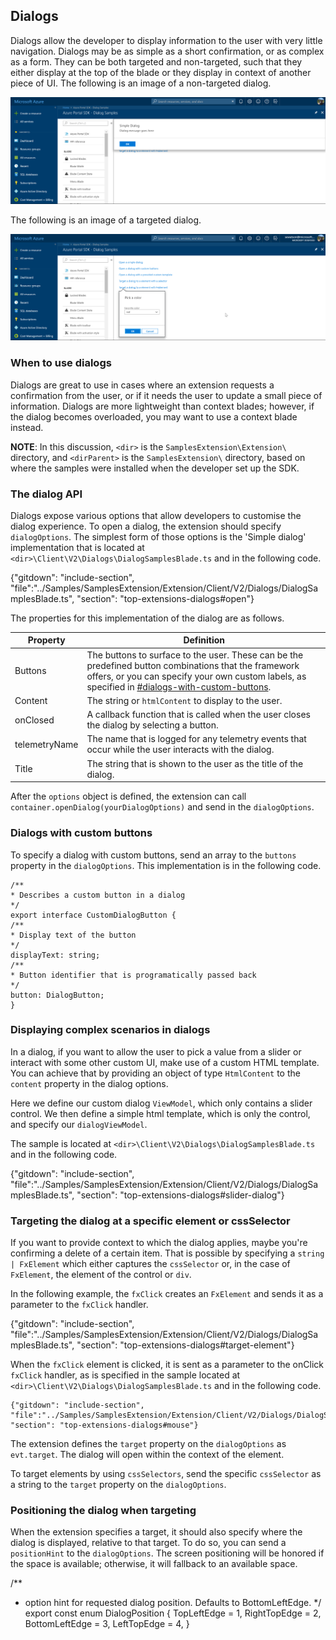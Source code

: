 
## Dialogs

Dialogs allow the developer to display information to the user with very little navigation. Dialogs may be as simple as a short confirmation, or as complex as a form. They can be both targeted and non-targeted, such that they either display at the top of the blade or they display in context of another piece of UI. The following is an image of a non-targeted dialog.

![alt-text](../media/portalfx-ui-concepts/dialog-non-targeted.png "Non-targeted dialog")

The following is an image of a targeted dialog.

![alt-text](../media/portalfx-ui-concepts/dialog-targeted.png "Targeted dialog")

### When to use dialogs

Dialogs are great to use in cases where an extension requests a confirmation from the user, or if it needs the user to update a small piece of information. Dialogs are more lightweight than context blades; however, if the dialog becomes overloaded, you may want to use a context blade instead.

**NOTE**: In this discussion, `<dir>` is the `SamplesExtension\Extension\` directory, and `<dirParent>`  is the `SamplesExtension\` directory, based on where the samples were installed when the developer set up the SDK. 

### The dialog API

Dialogs expose various options that allow developers to customise the dialog experience. To open a dialog, the extension should specify `dialogOptions`. The simplest form of those options is the 'Simple dialog' implementation that is located at `<dir>\Client\V2\Dialogs\DialogSamplesBlade.ts` and in the following code.

{"gitdown": "include-section", "file":"../Samples/SamplesExtension/Extension/Client/V2/Dialogs/DialogSamplesBlade.ts", "section": "top-extensions-dialogs#open"}

The properties for this implementation of the dialog are as follows.

| Property | Definition |
| -------- | ---------- |
| Buttons | The buttons to surface to the user. These can be the predefined button combinations that the framework offers, or you can specify your own custom labels, as specified in [#dialogs-with-custom-buttons](#dialogs-with-custom-buttons). |
| Content | The string or `htmlContent` to display to the user. |
| onClosed | A callback function that is called when the user closes the dialog by selecting a button. |
| telemetryName | The name that is logged for any telemetry events that occur while the user interacts with the dialog. |
| Title | The string that is shown to the user as the title of the dialog. |

After the `options` object is defined, the extension can call `container.openDialog(yourDialogOptions)` and send in the `dialogOptions`.

### Dialogs with custom buttons

To specify a dialog with custom buttons, send an array to the `buttons` property in the `dialogOptions`.  This implementation  is in the following code. 
<!-- TODO: Locate the  interface implementation, which  is not in `<dir>\Client\V2\Dialogs\DialogSamplesBlade.ts` -->

```
/**
* Describes a custom button in a dialog
*/
export interface CustomDialogButton {
/**
* Display text of the button
*/
displayText: string;
/**
* Button identifier that is programatically passed back
*/
button: DialogButton;
}
```

### Displaying complex scenarios in dialogs

In a dialog, if you want to allow the user to pick a value from a slider or interact with some other custom UI, make use of  a custom HTML template. You can achieve that by providing an object of type `HtmlContent` to the `content` property in the dialog options. 

Here we define our custom dialog `ViewModel`, which only contains a slider control. We then define a simple html template, which is only the control, and specify our   `dialogViewModel`.  

 The sample is located at  `<dir>\Client\V2\Dialogs\DialogSamplesBlade.ts` and in the following code.

{"gitdown": "include-section", "file":"../Samples/SamplesExtension/Extension/Client/V2/Dialogs/DialogSamplesBlade.ts", "section": "top-extensions-dialogs#slider-dialog"}

### Targeting the dialog at a specific element or cssSelector

If you want to provide context to which the dialog applies, maybe you're confirming a delete of a certain item. That is possible by specifying a `string | FxElement` which either captures the `cssSelector` or, in the case of `FxElement`, the element of the control or `div`. 

In the following example, the `fxClick` creates an `FxElement` and sends it as a parameter to the `fxClick` handler.

{"gitdown": "include-section", "file":"../Samples/SamplesExtension/Extension/Client/V2/Dialogs/DialogSamplesBlade.ts", "section": "top-extensions-dialogs#target-element"}
<!-- [BradO] Sorry, but it's not clear how this onTarget method relates to 'onClick' nor is it clear how 'FxMouseEvent' relates to 'FxElement'.  -->
When the  `fxClick` element is clicked, it is sent as a parameter to the onClick `fxClick` handler, as is specified in the sample located at  `<dir>\Client\V2\Dialogs\DialogSamplesBlade.ts` and in the following code.

```
{"gitdown": "include-section", "file":"../Samples/SamplesExtension/Extension/Client/V2/Dialogs/DialogSamplesBlade.ts", "section": "top-extensions-dialogs#mouse"}
```

The extension defines the `target` property on the `dialogOptions` as `evt.target`. The  dialog will open within the context of the element.

To target elements by using `cssSelectors`,  send the specific `cssSelector` as a string to the `target` property on the `dialogOptions`.

### Positioning the dialog when targeting

When the extension specifies a target, it should  also  specify where the dialog is displayed,  relative to that target. To do so, you can send a `positionHint` to the `dialogOptions`. The screen positioning will be honored if the space is available; otherwise, it will fallback to an available space.

/**
* option hint for requested dialog position. Defaults to BottomLeftEdge.
*/
export const enum DialogPosition {
TopLeftEdge = 1,
RightTopEdge = 2,
BottomLeftEdge = 3,
LeftTopEdge = 4,
}
